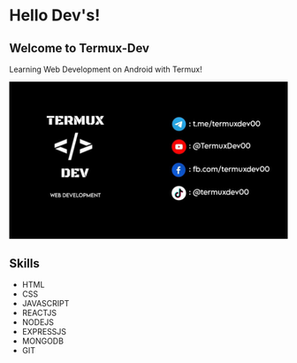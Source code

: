 <div>
  <h1>Hello Dev's!</h1>
<h2>Welcome to Termux-Dev</h2>
<p>Learning Web Development on Android with Termux!</p>
</div>
<div>
  <img src="https://github.com/TermuxDev/TermuxDev/blob/main/cover.jpg" />
</div>
<div>
  <h2>Skills</h2>
  <ul>
    <li>HTML</li>
    <li>CSS</li>
    <li>JAVASCRIPT</li>
    <li>REACTJS</li>
    <li>NODEJS</li>
    <li>EXPRESSJS</li>
    <li>MONGODB</li>
    <li>GIT</li>
  </ul>
</div>
